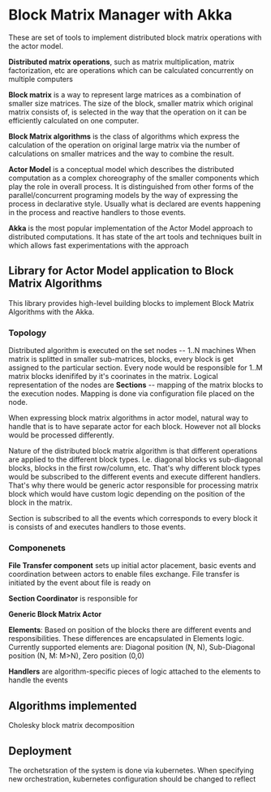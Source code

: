 # Block Matrix Manager with Akka

These are set of tools to implement distributed block matrix operations with the actor model.

**Distributed matrix operations**, such as matrix multiplication, matrix factorization, etc are operations which can be 
calculated concurrently on multiple computers

**Block matrix** is a way to represent large matrices as a combination of smaller size matrices. 
The size of the block, smaller matrix which original matrix consists of, is selected in the way that the operation on it 
can be efficiently calculated on one computer.

**Block Matrix algorithms** is the class of algorithms which express the calculation of the operation on original large matrix via 
the number of calculations on smaller matrices and the way to combine the result.

**Actor Model** is a conceptual model which describes the distributed computation as a complex choreography of the smaller
components which play the role in overall process. It is distinguished from other forms of the parallel/concurrent programing 
models by the way of expressing the process in declarative style. Usually what is declared are events happening in the process
and reactive handlers to those events.

**Akka** is the most popular implementation of the Actor Model approach to distributed computations.
It has state of the art tools and techniques built in which allows fast experimentations with the
approach

## Library for Actor Model application to Block Matrix Algorithms

This library provides high-level building blocks to implement Block Matrix Algorithms with the Akka.

### Topology

Distributed algorithm is executed on the set nodes -- 1..N machines
When matrix is splitted in smaller sub-matrices, blocks, every block is get assigned to the particular section.
Every node would be responsible for 1..M matrix blocks idenififed by it's coorinates in the matrix.
Logical representation of the nodes are **Sections** -- mapping of the matrix blocks to the execution nodes. 
Mapping is done via configuration file placed on the node.

When expressing block matrix algorithms in actor model, natural way to handle that is to have separate actor for each
block. However not all blocks would be processed differently.

Nature of the distributed block matrix algorithm is that different operations are applied to the different block types.
I.e. diagonal blocks vs sub-diagonal blocks, blocks in the first row/column, etc. That's why different block types would
be subscribed to the different events and execute different handlers. That's why there would be generic actor responsible 
for processing matrix block which would have custom logic depending on the position of the block in the matrix.

Section is subscribed to all the events which corresponds to every block it is consists of and executes handlers to 
those events.

### Componenets

**File Transfer component** sets up initial actor placement, basic events and coordination between actors to enable files
exchange. File transfer is initiated by the event about file is ready on 

**Section Coordinator** is responsible for 

**Generic Block Matrix Actor**

**Elements**: Based on position of the blocks there are different events and responsibilities. These differences are 
encapsulated in Elements logic. Currently supported elements are: Diagonal position (N, N), Sub-Diagonal position (N, M: M>N), 
Zero position (0,0)

**Handlers** are algorithm-specific pieces of logic attached to the elements to handle the events

## Algorithms implemented

Cholesky block matrix decomposition

## Deployment

The orchetsration of the system is done via kubernetes. When specifying new orchestration, kubernetes configuration should 
be changed to reflect